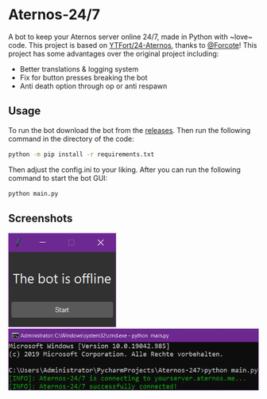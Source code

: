 # Aternos-24/7
A bot to keep your Aternos server online 24/7, made in Python with ~love~ code. This project is based on [YTFort/24-Aternos](https://github.com/YTFort/24-Aternos), thanks to [@Forcote](https://www.youtube.com/@Fortcote)! This project has some advantages over the original project including:
- Better translations & logging system
- Fix for button presses breaking the bot
- Anti death option through op or anti respawn

## Usage
To run the bot download the bot from the [releases](https://github.com/BlueSchnabeltier/aternos-247/releases). Then run the following command in the directory of the code:
```bash
python -m pip install -r requirements.txt
```
Then adjust the config.ini to your liking. After you can run the following command to start the bot GUI:
```bash
python main.py
```

## Screenshots
![](https://github.com/BlueSchnabeltier/aternos-247/blob/screenshots/screenshot.png?raw=true) ![](https://github.com/BlueSchnabeltier/aternos-247/blob/screenshots/screenshot2.png?raw=true)
